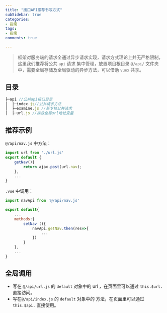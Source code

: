 ```yaml
---
title: "接口API推荐书写方式"
subSidebar: true
categories:
- 指南
tags:
- 指南
comments: true

---
```


> 框架对服务端的请求全通过异步请求实现，请求方式理论上并无严格限制，这里我们推荐将公共 `api` 请求 集中管理，放置项目根目录 `@/api/` 文件夹中，需要全局存储及全局驱动的异步方法，可以借助 `vuex` 共享。 

## 目录

```js
├─api //公共api接口目录
│  ├─index.js//公共请求方法
│  ├─examine.js //某专栏公共请求
│  ├─url.js //存放全局url地址变量
```

## 推荐示例

`@/api/nav.js` 中方法：

```js
import url from './url.js'
export default {
	getNav(){
		return ajax.post(url.nav);
	},
	...
}
```

`.vue` 中调用：

```js
import navApi from '@/api/nav.js'

export default{
	...
    methods:{
        setNav (){
            navApi.getNav.then(res=>{
                ...
            })
        }
    },
    ...
}

```

## 全局调用

- 写在 `@/api/url.js` 的 `default` 对象中的 url ，在页面里可以通过 `this.$url.` 直接访问。
- 写在`@/api/index.js`  的 `default` 对象中的 方法，在页面里可以通过 `this.$api.` 直接使用。 

